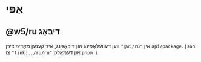 # אַפּי

## @w5/ru דיבאַג

ווען דעוועלאָפּינג און דיבאַגינג, איר קענען מאָדיפיצירן `"@w5/ru"` אין `api/package.json` צו `"link:../ru/ru"` און דעמאָלט `pnpm i`
